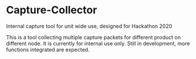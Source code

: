# Capture-Collector
Internal capture tool for unit wide use, designed for Hackathon 2020

This is a tool collecting multiple capture packets for different product on different node. It is currently for internal use only.
Still in development, more functions integrated are expected.
